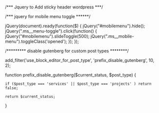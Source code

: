 
/*** Jquery to Add sticky header wordpress ***/


<script>
jQuery( document ).on('scroll', function(){
		if ( jQuery( document ).scrollTop() > 0 ){
			jQuery( '.ms__main-header' ).addClass( 'fixed' );			
		} else {
			jQuery( '.ms__main-header' ).removeClass( 'fixed' );			
		}
	});
</script>


/*** jquery for mobile menu toggle ******/

jQuery(document).ready(function($) {
    jQuery("#mobilemenu").hide();
    jQuery(".ms__menu-toggle").click(function() {
        jQuery("#mobilemenu").slideToggle(500);
		jQuery(".ms__mobile-menu").toggleClass('opened');
    });
});	


/********* disable gutenberg for custom post types ********/



add_filter('use_block_editor_for_post_type', 'prefix_disable_gutenberg', 10, 2);

function prefix_disable_gutenberg($current_status, $post_type)
{
    
    if ($post_type === 'services' || $post_type === 'projects' ) return false;
	
    return $current_status;
}
